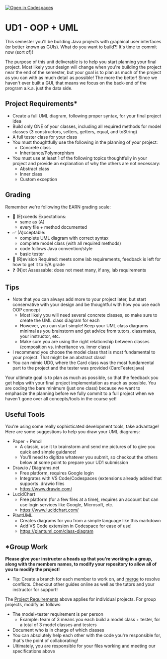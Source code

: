 [![Open in Codespaces](https://classroom.github.com/assets/launch-codespace-2972f46106e565e64193e422d61a12cf1da4916b45550586e14ef0a7c637dd04.svg)](https://classroom.github.com/open-in-codespaces?assignment_repo_id=16521613)
# UD1 - OOP + UML

This semester you'll be building Java projects with graphical user interfaces (or better known as GUIs). What do you want to build?! It's time to commit now (sort of)!

The purpose of this unit deliverable is to help you start planning your final project. Most likely your design will change when you're building the project near the end of the semester, but your goal is to plan as much of the project as you can with as much detail as possible! The more the better! Since we haven't ever built a GUI, that means we focus on the back-end of the program a.k.a. just the data side.

## Project Requirements\*
- Create a full UML diagram, following proper syntax, for your final project idea
- Build only ONE of your classes, including all required methods for model classes (3 constructors, setters, getters, equal, and toString)
- A full tester class for your class
- You must thoughtfully use the following in the planning of your project:
    - Concrete class
    - Inheritance/Polymorphism
- You must use at least 1 of the following topics thoughtfully in your project and provide an explanation of why the others are not necessary:
    - Abstract class
    - Inner class
    - Custom exception

## Grading
Remember we're following the EARN grading scale:
- :rocket: (E)xceeds Expectations:
    - same as (A)
    - every file + method documented
- :white_check_mark: (A)cceptable:
    - complete UML diagram with correct syntax
    - complete model class (with all required methods)
    - code follows Java convention/style
    - basic tester
- :wrench: \(R\)evision Required: meets some lab requirements, feedback is left for how to get it to E/A grade
- :question: (N)ot Assessable: does not meet many, if any, lab requirements

## Tips
- Note that you can always add more to your project later, but start conservative with your design and be thoughtful with how you use each OOP concept
    - Most likely you will need several concrete classes, so make sure to create the UML class diagram for each
    - However, you can start simple! Keep your UML class diagrams minimal as you brainstorm and get advice from tutors, classmates, your instructor, etc.
    - Make sure you are using the right relationship between classes (composition vs. inheritance vs. inner class)
- I recommend you choose the model class that is most fundamental to your project. That might be an abstract class!
- You can mimic UD0, where the Card class was the most fundamental part to the project and the tester was provided (CardTester.java)


Your ultimate goal is to plan as much as possible, so that the feedback you get helps with your final project implementation as much as possible. You are coding the bare minimum (just one class) because we want to emphasize the planning before we fully commit to a full project when we haven't gone over all concepts/tools in the course yet!

## Useful Tools
You're using some really sophisticated development tools, take advantage! Here are some suggestions to help you draw your UML diagrams:
- Paper + Pencil
    - A classic, use it to brainstorm and send me pictures of to give you quick and simple guidance!
    - You'll need to digitize whatever you submit, so checkout the others below at some point to prepare your UD1 submission
- Draw.io / Diagrams.net
    - Free platform, requires Google login
    - Integrates with VS Code/Codespaces (extensions already added that supports .drawio files
    - https://www.drawio.com/
- LucidChart
    - Free platform (for a few files at a time), requires an account but can use login services like Google, Microsoft, etc.
    - https://www.lucidchart.com/
- PlantUML
    - Creates diagrams for you from a simple language like this markdown
    - Add VS Code extension in Codespace for ease of use!
    - https://plantuml.com/class-diagram


## \*Group Work
**Please give your instructor a heads up that you're working in a group, along with the members names, to modify your repository to allow all of you to modify the project!**
* Tip: Create a branch for each member to work on, and [merge](https://www.youtube.com/watch?v=XX-Kct0PfFc) to resolve conflicts. Checkout other guides online as well as the tutors and your instructor for support!

The [Project Requirements](#project-requirements*) above applies for individual projects. For group projects, modify as follows:
- The model+tester requirement is per person
    - Example: team of 3 means you each build a model class + tester, for a total of 3 model classes and testers
- Document who is in charge of which classes
- You can absolutely help each other with the code you're responsible for, that's the point of collaborating!
- Ultimately, you are responsible for your files working and meeting our specifications above
